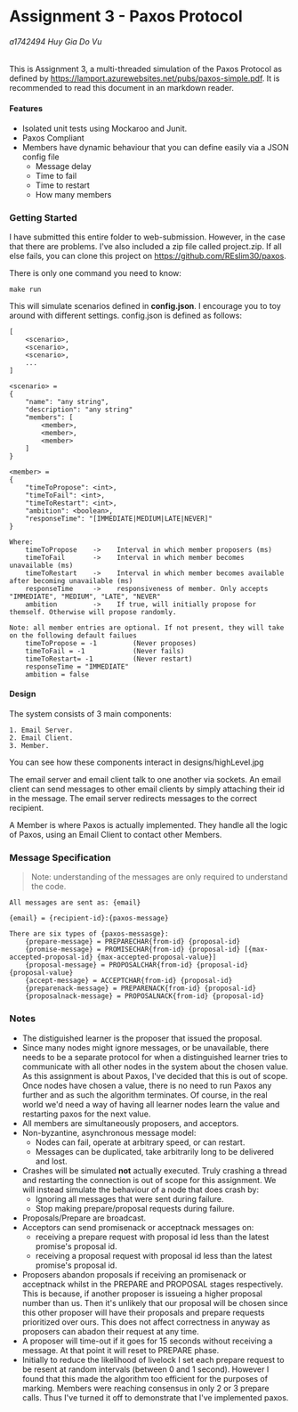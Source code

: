 # Assignment 3 - Paxos Protocol
###### a1742494 Huy Gia Do Vu

This is Assignment 3, a multi-threaded simulation of the Paxos Protocol as defined by https://lamport.azurewebsites.net/pubs/paxos-simple.pdf. It is recommended to read this document in an markdown reader.

#### Features
- Isolated unit tests using Mockaroo and Junit.
- Paxos Compliant
- Members have dynamic behaviour that you can define easily via a JSON config file
    - Message delay
    - Time to fail
    - Time to restart
    - How many members

### Getting Started
I have submitted this entire folder to web-submission. However, in the case that there are problems. I've also included a zip file called project.zip. If all else fails, you can clone this project on https://github.com/REslim30/paxos.

There is only one command you need to know:

    make run

This will simulate scenarios defined in **config.json**. I encourage you to toy around with different settings. config.json is defined as follows:
```
[
    <scenario>,
    <scenario>,
    <scenario>,
    ...
]

<scenario> =
{
    "name": "any string",
    "description": "any string"
    "members": [
        <member>,
        <member>,
        <member>
    ]
}

<member> = 
{
    "timeToPropose": <int>,
    "timeToFail": <int>,
    "timeToRestart": <int>,
    "ambition": <boolean>,
    "responseTime": "[IMMEDIATE|MEDIUM|LATE|NEVER]"
}

Where:
    timeToPropose    ->    Interval in which member proposers (ms)
    timeToFail       ->    Interval in which member becomes unavailable (ms)
    timeToRestart    ->    Interval in which member becomes available after becoming unavailable (ms)
    responseTime     ->    responsiveness of member. Only accepts "IMMEDIATE", "MEDIUM", "LATE", "NEVER"
    ambition         ->    If true, will initially propose for themself. Otherwise will propose randomly.

Note: all member entries are optional. If not present, they will take on the following default failues
    timeToPropose = -1         (Never proposes)
    timeToFail = -1            (Never fails)
    timeToRestart= -1          (Never restart)
    responseTime = "IMMEDIATE"
    ambition = false
```

#### Design
The system consists of 3 main components:

    1. Email Server.
    2. Email Client.
    3. Member.

You can see how these components interact in designs/highLevel.jpg

The email server and email client talk to one another via sockets. An email client can send messages to other email clients by simply attaching their id in the message. The email server redirects messages to the correct recipient.

A Member is where Paxos is actually implemented. They handle all the logic of Paxos, using an Email Client to contact other Members.

### Message Specification
> Note: understanding of the messages are only required to understand the code.

```
All messages are sent as: {email}

{email} = {recipient-id}:{paxos-message}

There are six types of {paxos-messasge}:
    {prepare-message} = PREPARECHAR{from-id} {proposal-id}
    {promise-message} = PROMISECHAR{from-id} {proposal-id} [{max-accepted-proposal-id} {max-accepted-proposal-value}]
    {proposal-message} = PROPOSALCHAR{from-id} {proposal-id} {proposal-value}
    {accept-message} = ACCEPTCHAR{from-id} {proposal-id}
    {preparenack-message} = PREPARENACK{from-id} {proposal-id}
    {proposalnack-message} = PROPOSALNACK{from-id} {proposal-id}
```

### Notes
- The distiguished learner is the proposer that issued the proposal.
- Since many nodes might ignore messages, or be unavailable, there needs to be a separate protocol for when a distinguished learner tries to communicate with all other nodes in the system about the chosen value. As this assignment is about Paxos, I've decided that this is out of scope. Once nodes have chosen a value, there is no need to run Paxos any further and as such the algorithm terminates. Of course, in the real world we'd need a way of having all learner nodes learn the value and restarting paxos for the next value.
- All members are simultaneously proposers, and acceptors.
- Non-byzantine, asynchronous message model:
    - Nodes can fail, operate at arbitrary speed, or can restart.
    - Messages can be duplicated, take arbitrarily long to be delivered and lost.
- Crashes will be simulated **not** actually executed. Truly crashing a thread and restarting the connection is out of scope for this assignment. We will instead simulate the behaviour of a node that does crash by:
    - Ignoring all messages that were sent during failure.
    - Stop making prepare/proposal requests during failure.
- Proposals/Prepare are broadcast.
- Acceptors can send promisenack or acceptnack messages on:
    - receiving a prepare request with proposal id less than the latest promise's proposal id.
    - receiving a proposal request with proposal id less than the latest promise's proposal id.
- Proposers abandon proposals if receiving an promisenack or acceptnack whilst in the PREPARE and PROPOSAL stages respectively. This is because, if another proposer is issueing a higher proposal number than us. Then it's unlikely that our proposal will be chosen since this other proposer will have their proposals and prepare requests prioritized over ours. This does not affect correctness in anyway as proposers can abadon their request at any time.
- A proposer will time-out if it goes for 15 seconds without receiving a message. At that point it will reset to PREPARE phase.
- Initially to reduce the likelihood of livelock I set each prepare request to be resent at random intervals (between 0 and 1 second). However I found that this made the algorithm too efficient for the purposes of marking. Members were reaching consensus in only 2 or 3 prepare calls. Thus I've turned it off to demonstrate that I've implemented paxos.
